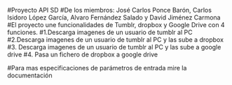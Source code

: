 #Proyecto API SD
#De los miembros: José Carlos Ponce Barón, Carlos Isidoro López García, Alvaro Fernández Salado y David Jiménez Carmona
#El proyecto une funcionalidades de Tumblr, dropbox y Google Drive con 4 funciones.
#1.Descarga imagenes de un usuario de tumblr al PC
#2.Descarga imagenes de un usuario de tumblr al PC y las sube a dropbox
#3. Descarga imagenes de un usuario de tumblr al PC y las sube a google drive
#4. Pasa un fichero de dropbox a google drive

#Para mas especificaciones de parámetros de entrada mire la documentación
